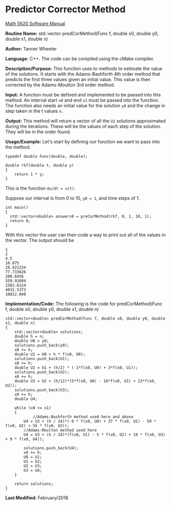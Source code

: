 # Predictor Corrector Method

[Math 5620 Software Manual](https://tannerwheeler.github.io/math5620/main)

**Routine Name:** 
std::vector<double> predCorMethod(Func f, double x0, double y0, double x1, double n)

**Author:** Tanner Wheeler

**Language:** C++. The code can be compiled using the cMake compiler.

**Description/Purpose:** This function uses to methods to estimate the value of the solutions.  It starts with the Adams-Bashforth 4th order method that predicts the first three values given an initial value.  This value is then corrected by the Adams-Moulton 3rd order method.

**Input:** A function must be defined and implemented to be passed into this method.  An interval start `x0` and end `x1` must be passed into the function.  The function also needs an initial value for the solution `y0` and the change in step taken in the t values `n`.

**Output:** This method will return a vector of all the `U1` solutions approximated during the iterations.  These will be the values of each step of the solution.  They will be in the order found.

**Usage/Example:**
Let's start by defining our function we want to pass into the method.
```
typedef double Func(double, double);

double rkf(double t, double y)
{
	return 1 * y;
}
```
This is the function `du/dt = u(t)`.

Suppose our interval is from 0 to 10, `y0 = 1`, and time steps of 1.
```
int main()
{
  std::vector<double> answers0 = preCorMethod(rkf, 0, 1, 10, 1);
  return 0;
}
```
With this vector the user can then code a way to print out all of the values in the vector.  The output should be
```
1
2
4.5
10.875
28.921224
77.733626
208.6456
559.91094
1502.6124
4032.5373
10822.048
```

**Implementation/Code:** The following is the code for predCorMethod(Func f, double x0, double y0, double x1, double n)
```
std::vector<double> predCorMethod(Func f, double x0, double y0, double x1, double n)
{
	std::vector<double> solutions;
	double h = n;
	double U0 = y0;
	solutions.push_back(y0);
	x0 += h;
	double U1 = U0 + h * f(x0, U0);
	solutions.push_back(U1);
	x0 += h;
	double U2 = U1 + (h/2) * (-1*f(x0, U0) + 3*f(x0, U1));
	solutions.push_back(U2);
	x0 += h;
	double U3 = U2 + (h/12)*(5*f(x0, U0) - 16*f(x0, U1) + 23*f(x0, U2));
	solutions.push_back(U3);
	x0 += h;
	double U4;

	while (x0 <= x1)
	{
    		//Adams-Bashforth method used here and above
		U4 = U3 + (h / 24)*(-9 * f(x0, U0) + 37 * f(x0, U1) - 59 * f(x0, U2) + 55 * f(x0, U3));
		//Adams-Moulton method used here
		U4 = U3 + (h / 24)*(f(x0, U1) - 5 * f(x0, U2) + 19 * f(x0, U3) + 9 * f(x0, U4));

		solutions.push_back(U4);
		x0 += h;
		U0 = U1;
		U1 = U2;
		U2 = U3;
		U3 = U4;
	}

	return solutions;
}
```
**Last Modified:** February/2018
